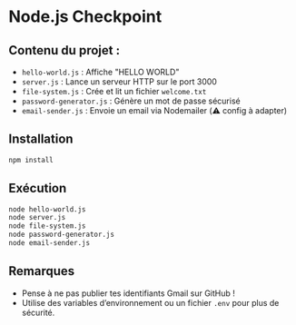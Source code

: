 # Node.js Checkpoint

## Contenu du projet :

- `hello-world.js` : Affiche "HELLO WORLD"
- `server.js` : Lance un serveur HTTP sur le port 3000
- `file-system.js` : Crée et lit un fichier `welcome.txt`
- `password-generator.js` : Génère un mot de passe sécurisé
- `email-sender.js` : Envoie un email via Nodemailer (⚠️ config à adapter)

## Installation

```bash
npm install
```

## Exécution

```bash
node hello-world.js
node server.js
node file-system.js
node password-generator.js
node email-sender.js
```

## Remarques
- Pense à ne pas publier tes identifiants Gmail sur GitHub !
- Utilise des variables d’environnement ou un fichier `.env` pour plus de sécurité.
